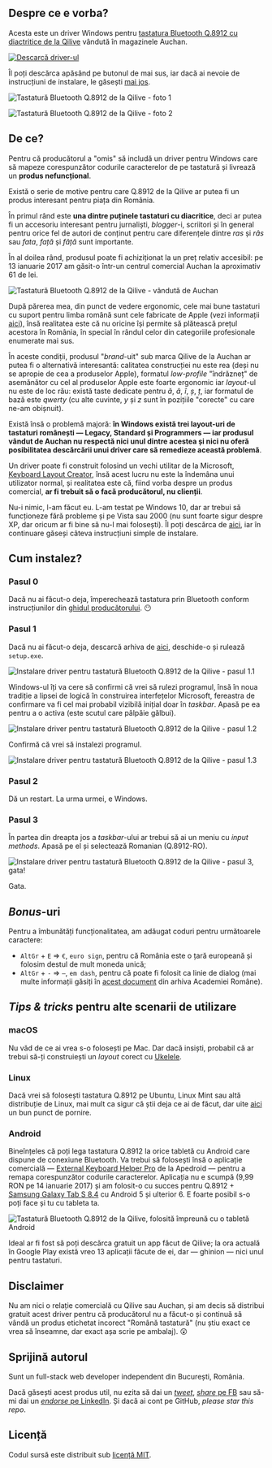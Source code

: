 ## Despre ce e vorba?

Acesta este un driver Windows pentru [tastatura Bluetooth Q.8912 cu diactritice de la Qilive](http://www.qilive.com/ro/produit/tastatura-compacta-bluetooth) vândută în magazinele Auchan.

[![Descarcă driver-ul](https://cloud.githubusercontent.com/assets/581999/21958218/e7a476ce-dab1-11e6-9ab8-c2b75dc99d23.png)](https://github.com/icflorescu/qilive-q8912-kbd-driver-win-ro/releases/download/1.0.0/q8912ro.zip)

Îl poți descărca apăsând pe butonul de mai sus, iar dacă ai nevoie de instrucțiuni de instalare, le găsești [mai jos](#cum-instalez).

![Tastatură Bluetooth Q.8912 de la Qilive - foto 1](https://cloud.githubusercontent.com/assets/581999/21957827/7a028862-daa8-11e6-8102-705b6fa59dce.jpg)

![Tastatură Bluetooth Q.8912 de la Qilive - foto 2](https://cloud.githubusercontent.com/assets/581999/21957831/7a1b7e12-daa8-11e6-854b-82ddc5386772.jpg)

## De ce?

Pentru că producătorul a "omis" să includă un driver pentru Windows care să mapeze corespunzător codurile caracterelor de pe tastatură și livrează un **produs nefuncțional**.

Există o serie de motive pentru care Q.8912 de la Qilive ar putea fi un produs interesant pentru piața din România.

În primul rând este **una dintre puținele tastaturi cu diacritice**, deci ar putea fi un accesoriu interesant pentru jurnaliști, *blogger*-i, scriitori și în general pentru orice fel de autori de conținut pentru care diferențele dintre *ras* și *râs* sau *fata*, *față* și *fâță* sunt importante.

În al doilea rând, produsul poate fi achiziționat la un preț relativ accesibil: pe 13 ianuarie 2017 am găsit-o într-un centrul comercial Auchan la aproximativ 61 de lei.

![Tastatură Bluetooth Q.8912 de la Qilive - vândută de Auchan](https://cloud.githubusercontent.com/assets/581999/21957829/7a03a2ce-daa8-11e6-95b6-20b512d5824b.jpg)

După părerea mea, din punct de vedere ergonomic, cele mai bune tastaturi cu suport pentru limba română sunt cele fabricate de Apple (vezi informații [aici](https://support.apple.com/ro-ro/HT201794)), însă realitatea este că nu oricine își permite să plătească prețul acestora în România, în special în rândul celor din categoriile profesionale enumerate mai sus.

În aceste condiții, produsul "*brand*-uit" sub marca Qilive de la Auchan ar putea fi o alternativă interesantă: calitatea construcției nu este rea (deși nu se apropie de cea a produselor Apple), formatul *low-profile* "îndrăzneț" de asemănător cu cel al produselor Apple este foarte ergonomic iar *layout*-ul nu este de loc rău: există taste dedicate pentru *ă*, *â*, *î*, *ș*, *ț*, iar formatul de bază este *qwerty* (cu alte cuvinte, *y* și *z* sunt în pozițiile "corecte" cu care ne-am obișnuit).

Există însă o problemă majoră: **în Windows există trei layout-uri de tastaturi românești — Legacy, Standard și Programmers — iar produsul vândut de Auchan nu respectă nici unul dintre acestea și nici nu oferă posibilitatea descărcării unui driver care să remedieze această problemă**.

Un driver poate fi construit folosind un vechi utilitar de la Microsoft, [Keyboard Layout Creator](https://www.microsoft.com/en-us/download/details.aspx?id=22339), însă acest lucru nu este la îndemâna unui utilizator normal, și realitatea este că, fiind vorba despre un produs comercial, **ar fi trebuit să o facă producătorul, nu clienții**.

Nu-i nimic, l-am făcut eu. L-am testat pe Windows 10, dar ar trebui să funcționeze fără probleme și pe Vista sau 2000 (nu sunt foarte sigur despre XP, dar oricum ar fi bine să nu-l mai folosești). Îl poți descărca de [aici](https://github.com/icflorescu/qilive-q8912-kbd-driver-win-ro/releases/download/1.0.0/q8912ro.zip), iar în continuare găseși câteva instrucțiuni simple de instalare.

## Cum instalez?

### Pasul 0

Dacă nu ai făcut-o deja, împerechează tastatura prin Bluetooth conform instrucțiunilor din [ghidul  producătorului](http://www.qilive.com/sites/default/files/content/notice/pdf/im_q.8912_qilive_bluetooth_keyboard_2.pdf). :no_mouth:

### Pasul 1

Dacă nu ai făcut-o deja, descarcă arhiva de [aici](https://github.com/icflorescu/qilive-q8912-kbd-driver-win-ro/releases/download/1.0.0/q8912ro.zip), deschide-o și rulează `setup.exe`.

![Instalare driver pentru tastatură Bluetooth Q.8912 de la Qilive - pasul 1.1](https://cloud.githubusercontent.com/assets/581999/21957825/7a01c558-daa8-11e6-9fed-cf3ad3ce40e4.jpg)

Windows-ul îți va cere să confirmi că vrei să rulezi programul, însă în noua tradiție a lipsei de logică în construirea interfețelor Microsoft, fereastra de confirmare va fi cel mai probabil vizibilă inițial doar în *taskbar*. Apasă pe ea pentru a o activa (este scutul care pâlpăie gălbui).

![Instalare driver pentru tastatură Bluetooth Q.8912 de la Qilive - pasul 1.2](https://cloud.githubusercontent.com/assets/581999/21957826/7a028b00-daa8-11e6-802e-67ba972cbb89.jpg)

Confirmă că vrei să instalezi programul.

![Instalare driver pentru tastatură Bluetooth Q.8912 de la Qilive - pasul 1.3](https://cloud.githubusercontent.com/assets/581999/21957830/7a07ad42-daa8-11e6-8f33-759cff85e6b7.jpg)

### Pasul 2

Dă un restart. La urma urmei, e Windows.

### Pasul 3

În partea din dreapta jos a *taskbar*-ului ar trebui să ai un meniu cu *input methods*. Apasă pe el și selectează Romanian (Q.8912-RO).

![Instalare driver pentru tastatură Bluetooth Q.8912 de la Qilive - pasul 3, gata!](https://cloud.githubusercontent.com/assets/581999/21957828/7a036a84-daa8-11e6-8d62-a92b4f988a05.jpg)

Gata.

## *Bonus*-uri

Pentru a îmbunătăți funcționalitatea, am adăugat coduri pentru următoarele caractere:

- `AltGr` + `E` => `€`, `euro sign`, pentru că România este o țară europeană și folosim destul de mult moneda unică;
- `AltGr` + `-` => `—`, `em dash`, pentru că poate fi folosit ca linie de dialog (mai multe informații găsiți în [acest document](http://www.secarica.ro/std/InstitLingvTastatura-20031008.pdf) din arhiva Academiei Române).

## *Tips & tricks* pentru alte scenarii de utilizare

### macOS

Nu văd de ce ai vrea s-o folosești pe Mac. Dar dacă insiști, probabil că ar trebui să-ți construiești un *layout* corect cu [Ukelele](http://scripts.sil.org/cms/scripts/page.php?site_id=nrsi&id=ukelele).

### Linux

Dacă vrei să folosești tastatura Q.8912 pe Ubuntu, Linux Mint sau altă distribuție de Linux, mai mult ca sigur că știi deja ce ai de făcut, dar uite [aici](https://help.ubuntu.com/community/Custom%20keyboard%20layout%20definitions) un bun punct de pornire.

### Android

Bineînțeles că poți lega tastatura Q.8912 la orice tabletă cu Android care dispune de conexiune Bluetooth. Va trebui să folosești însă o aplicație comercială — [External Keyboard Helper Pro](https://play.google.com/store/apps/details?id=com.apedroid.hwkeyboardhelper&hl=en) de la Apedroid — pentru a remapa corespunzător codurile caracterelor. Aplicația nu e scumpă (9,99 RON pe 14 ianuarie 2017) și am folosit-o cu succes pentru Q.8912 + [Samsung Galaxy Tab S 8.4](http://www.gsmarena.com/samsung_galaxy_tab_s_8_4_lte-6435.php) cu Android 5 și ulterior 6. E foarte posibil s-o poți face și tu cu tableta ta.

![Tastatură Bluetooth Q.8912 de la Qilive, folosită împreună cu o tabletă Android](https://cloud.githubusercontent.com/assets/581999/21958113/1aa0ec1e-daae-11e6-9ab7-351d3f4cbbf2.jpg)

Ideal ar fi fost să poți descărca gratuit un app făcut de Qilive; la ora actuală în Google Play există vreo 13 aplicații făcute de ei, dar — ghinion — nici unul pentru tastaturi.

## Disclaimer

Nu am nici o relație comercială cu Qilive sau Auchan, și am decis să distribui gratuit acest driver pentru că producătorul nu a făcut-o și continuă să vândă un produs etichetat incorect "Română tastatură" (nu știu exact ce vrea să înseamne, dar exact așa scrie pe ambalaj). :astonished:

## Sprijină autorul

Sunt un full-stack web developer independent din București, România.

Dacă găsești acest produs util, nu ezita să dai un [*tweet*](http://twitter.com/share?text=Driver%20Windows%20pentru%20tastatură%20Bluetooth%20Qilive%20Q.8912%20de%20la%20Auchan!&amp;url=http%3A%2F%2Fgithub.com/icflorescu/qilive-q8912-kbd-driver-win-ro&amp;hashtags=tastatura,română,qilive&amp;via=icflorescu), [*share* pe FB](https://www.facebook.com/sharer/sharer.php?u=https%3A%2F%2Fgithub.com%2Ficflorescu%2Fqilive-q8912-kbd-driver-win-ro) sau să-mi dai un [*endorse* pe LinkedIn](https://www.linkedin.com/in/icflorescu). Și dacă ai cont pe GitHub, *please star this repo*.

## Licență

Codul sursă este distribuit sub [licență MIT](https://github.com/icflorescu/qilive-q8912-kbd-driver-win-ro/blob/master/LICENSE).    
